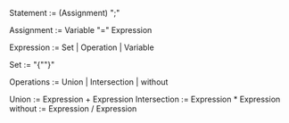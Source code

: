 Statement := (Assignment) ";"

Assignment := Variable "=" Expression

Expression := Set | Operation | Variable

Set := "{""}"

Operations := Union | Intersection | without

Union := Expression + Expression
Intersection := Expression * Expression
without := Expression / Expression
